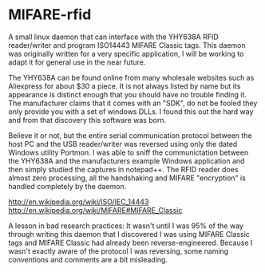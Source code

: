 MIFARE-rfid
===========

A small linux daemon that can interface with the YHY638A RFID reader/writer
and program ISO14443 MIFARE Classic tags. This daemon was originally written
for a very specific application, I will be working to adapt it for general
use in the near future.

The YHY638A can be found online from many wholesale websites such as
Aliexpress for about $30 a piece. It is not always listed by name but its
appearance is distinct enough that you should have no trouble finding it.
The manufacturer claims that it comes with an "SDK", do not be fooled they
only provide you with a set of windows DLLs. I found this out the hard way
and from that discovery this software was born.

Believe it or not, but the entire serial communication protocol between
the host PC and the USB reader/writer was reversed using only the dated
Windows utility Portmon. I was able to sniff the communictation between
the YHY638A and the manufacturers example Windows application and then
simply studied the captures in notepad++. The RFID reader does almost
zero processing, all the handshaking and MIFARE "encryption" is handled
completely by the daemon.

http://en.wikipedia.org/wiki/ISO/IEC_14443
http://en.wikipedia.org/wiki/MIFARE#MIFARE_Classic

A lesson in bad research practices: It wasn't until I was 95% of the way
through writing this daemon that I discovered I was using MIFARE Classic
tags and MIFARE Classic had already been reverse-engineered. Because I
wasn't exactly aware of the protocol I was reversing, some naming
conventions and comments are a bit misleading.

